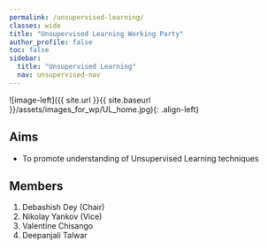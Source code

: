 ```yaml
---
permalink: /unsupervised-learning/
classes: wide
title: "Unsupervised Learning Working Party"
author_profile: false
toc: false
sidebar:
  title: "Unsupervised Learning"
  nav: unsupervised-nav
---
```



![image-left]({{ site.url }}{{ site.baseurl }}/assets/images_for_wp/UL_home.jpg){: .align-left}

## Aims
- To promote understanding of Unsupervised Learning techniques


## Members

1.  Debashish Dey (Chair) 
2.  Nikolay Yankov (Vice)
3.  Valentine Chisango
4.  Deepanjali Talwar 
